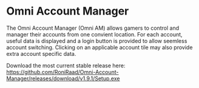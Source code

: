 # Omni Account Manager
The Omni Account Manager (Omni AM) allows gamers to control and manager their accounts from one convient location. For each account, useful data is displayed and a login button is provided to allow seemless account switching. Clicking on an applicable account tile may also provide extra account specific data.

Download the most current stable release here:
https://github.com/RoniRaad/Omni-Account-Manager/releases/download/v1.9.1/Setup.exe
